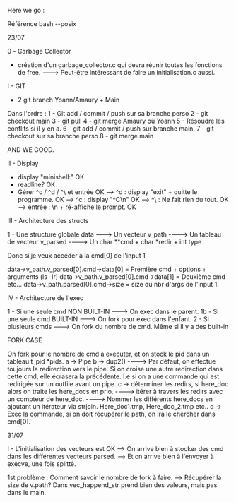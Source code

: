 Here we go :

Référence bash --posix

23/07

0 - Garbage Collector

- création d'un garbage_collector.c qui devra réunir toutes les fonctions de free.
---> Peut-être intéressant de faire un initialisation.c aussi.

I - GIT 

- 2 git branch Yoann/Amaury + Main

Dans l'ordre :
1 - Git add / commit / push sur sa branche perso
2 - git checkout main
3 - git pull
4 - git merge Amaury où Yoann
5 - Résoudre les conflits si il y en a.
6 - git add / commit / push sur branche main.
7 - git checkout sur sa branche perso
8 - git merge main

AND WE GOOD.

II - Display  

- display "minishell:"					OK
- readline?						OK
- Gérer ^c / ^d / ^\ et entrée				OK
--> ^d : display "exit" + quitte le programme. 	OK
--> ^c : display "^C\n"				OK
--> ^\ : Ne fait rien du tout. 				OK
--> entrée : \n + ré-affiche le prompt.			OK

III - Architecture des structs

1 - Une structure globale data
---> Un vecteur v_path
     ----> Un tableau de vecteur v_parsed
	 	   ----> Un char **cmd + char *redir + int type

Donc si je veux accéder à la cmd[0] de l'input 1

data->v_path.v_parsed[0].cmd->data[0] = Première cmd + options + arguments (ls -lr)
data->v_path.v_parsed[0].cmd->data[1] = Deuxième cmd etc...
data->v_path.parsed[0].cmd->size = size du nbr d'args de l'input 1. 


IV - Architecture de l'exec

1 - Si une seule cmd NON BUILT-IN
---> On exec dans le parent.
1b - Si une seule cmd BUILT-IN
---> On fork pour exec dans l'enfant.
2 - Si plusieurs cmds
---> On fork du nombre de cmd. Même si il y a des built-in

FORK CASE 

On fork pour le nombre de cmd à executer, et on stock le pid dans un tableau t_pid *pids.
a -> Pipe
b -> dup2()
----> Par défaut, on effectue toujours la redirection vers le pipe. Si on croise une autre redirection dans cette cmd, elle écrasera la précédente. I.e si on a une commande qui est redirigée sur un outfile avant un pipe. 
c -> déterminer les redirs, si here_doc alors on traite les here_docs en prio.
----> itérer à travers les redirs avec un compteur de here_doc.
----> Nommer les différents here_docs en ajoutant un itérateur via strjoin. Here_doc1.tmp, Here_doc_2.tmp etc..
d -> Exec la commande, si on doit récupérer le path, on ira le chercher dans cmd[0].

31/07 

I - L'initialisation des vecteurs est OK
--> On arrive bien à stocker des cmd dans les différentes vecteurs parsed.
--> Et on arrive bien à l'envoyer à execve, une fois splitté.

1st problème : Comment savoir le nombre de fork à faire.
--> Récupérer la size de v.path?
Dans vec_happend_str prend bien des valeurs, mais pas dans le main.